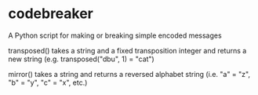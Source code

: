 # codebreaker

A Python script for making or breaking simple encoded messages

transposed() takes a string and a fixed transposition integer and returns a new string
(e.g. transposed("dbu", 1) = "cat")

mirror() takes a string and returns a reversed alphabet string 
(i.e. "a" = "z", "b" = "y", "c" = "x", etc.)

